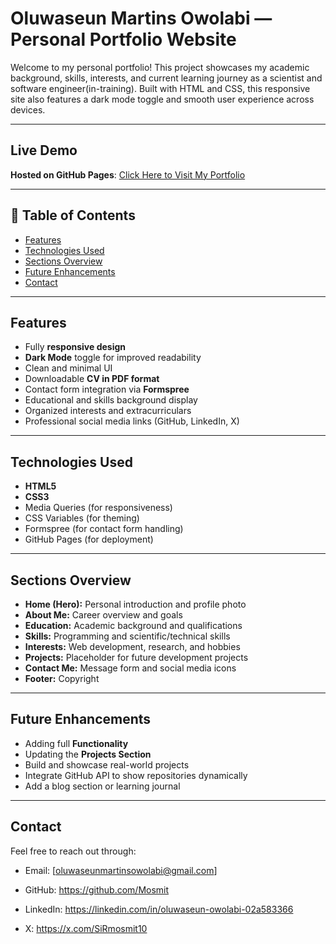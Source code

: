 # Oluwaseun Martins Owolabi — Personal Portfolio Website

Welcome to my personal portfolio! This project showcases my academic background, skills, interests, and current learning journey as a scientist and software engineer(in-training). Built with HTML and CSS, this responsive site also features a dark mode toggle and smooth user experience across devices.

---

## Live Demo

**Hosted on GitHub Pages**: [Click Here to Visit My Portfolio](https://mosmit.github.io/)

---

## 📌 Table of Contents

- [Features](#-features)
- [Technologies Used](#-technologies-used)
- [Sections Overview](#-sections-overview)
- [Future Enhancements](#-future-enhancements)
- [Contact](#-contact)

---

## Features

- Fully **responsive design**
- **Dark Mode** toggle for improved readability
- Clean and minimal UI
- Downloadable **CV in PDF format**
- Contact form integration via **Formspree**
- Educational and skills background display
- Organized interests and extracurriculars
- Professional social media links (GitHub, LinkedIn, X)

---

## Technologies Used

- **HTML5**
- **CSS3**
- Media Queries (for responsiveness)
- CSS Variables (for theming)
- Formspree (for contact form handling)
- GitHub Pages (for deployment)

---

## Sections Overview

- **Home (Hero):** Personal introduction and profile photo
- **About Me:** Career overview and goals
- **Education:** Academic background and qualifications
- **Skills:** Programming and scientific/technical skills
- **Interests:** Web development, research, and hobbies
- **Projects:** Placeholder for future development projects
- **Contact Me:** Message form and social media icons
- **Footer:** Copyright

---

## Future Enhancements

- Adding full **Functionality**
- Updating the **Projects Section**
- Build and showcase real-world projects
- Integrate GitHub API to show repositories dynamically
- Add a blog section or learning journal

---

## Contact
Feel free to reach out through:

- Email: [oluwaseunmartinsowolabi@gmail.com]

- GitHub: https://github.com/Mosmit

- LinkedIn: https://linkedin.com/in/oluwaseun-owolabi-02a583366

- X: https://x.com/SiRmosmit10